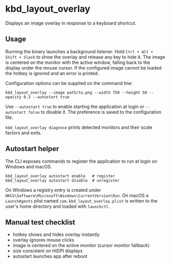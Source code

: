 # kbd_layout_overlay

Displays an image overlay in response to a keyboard shortcut.

## Usage

Running the binary launches a background listener. Hold
`Ctrl + Alt + Shift + Slash` to show the overlay and release any key to hide
it. The image is centered on the monitor with the active window, falling back
to the display under the mouse cursor. If the configured image cannot be
loaded the hotkey is ignored and an error is printed.

Configuration options can be supplied on the command line:

```
kbd_layout_overlay --image path/to.png --width 750 --height 50 --opacity 0.3 --autostart true
```

Use `--autostart true` to enable starting the application at login or
`--autostart false` to disable it. The preference is saved to the
configuration file.

`kbd_layout_overlay diagnose` prints detected monitors and their scale
factors and exits.

## Autostart helper

The CLI exposes commands to register the application to run at login on
Windows and macOS.

```
kbd_layout_overlay autostart enable   # register
kbd_layout_overlay autostart disable  # unregister
```

On Windows a registry entry is created under
`HKCU\Software\Microsoft\Windows\CurrentVersion\Run`. On macOS a
`LaunchAgents` plist named `com.kbd_layout_overlay.plist` is written to the
user's home directory and loaded with `launchctl`.

## Manual test checklist

- hotkey shows and hides overlay instantly
- overlay ignores mouse clicks
- image is centered on the active monitor (cursor monitor fallback)
- size consistent on HiDPI displays
- autostart launches app after reboot

